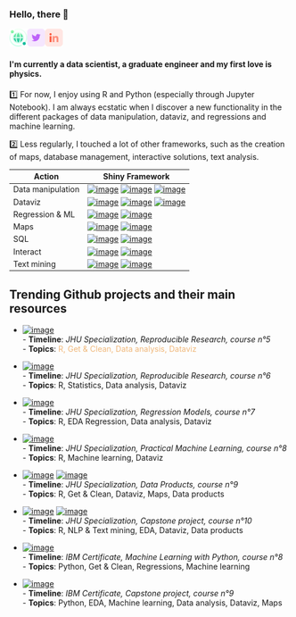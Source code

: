 ### Hello, there 👋

[<img align="left" alt="vanAkim | postcard" height="32" width="32" src="https://raw.githubusercontent.com/vanAkim/vanAkim/main/globe-grid.svg" />](https://vanakim.github.io/postcard/bio.html)
[<img align="left" alt="vanAkim | Twitter" height="32" width="32" src="https://raw.githubusercontent.com/vanAkim/vanAkim/main/twitter.svg" />](https://twitter.com/vanAkim_ee)
[<img alt="vanAkim | Linkedin" height="32" width="32" src="https://raw.githubusercontent.com/vanAkim/vanAkim/main/linkedin.svg" />](https://www.linkedin.com/in/vanakim/)

<!---
[<img align="left" alt="vanAkim | postcard" height="32" width="32" src="https://raw.githubusercontent.com/vanAkim/vanAkim/main/business-cards.svg" />](https://vanakim.github.io/postcard/bio.html)
[<img align="left" alt="vanAkim | Twitter" height="32" width="32" color="#1DA1F2" src="https://unpkg.com/simple-icons@v4/icons/twitter.svg" />](https://twitter.com/vanAkim_ee)
[<img alt="vanAkim | Linkedin" height="32" width="32" src="https://unpkg.com/simple-icons@v4/icons/linkedin.svg" />](https://www.linkedin.com/in/akim-van-eersel-115553116/)   
--->

#### I'm currently a data scientist, a graduate engineer and my first love is physics.  
1️⃣ For now, I enjoy using R and Python (especially through Jupyter Notebook). I am always ecstatic when I discover a new functionality in the different packages of data manipulation, dataviz, and regressions and machine learning.

2️⃣ Less regularly, I touched a lot of other frameworks, such as the creation of maps, database management, interactive solutions, text analysis.

| Action      | Shiny Framework |
|-------------|-----------|
| Data manipulation |[![image](https://img.shields.io/badge/pandas-python-%233776AB?logo=pandas&logoColor=white&labelColor=150458)](https://pandas.pydata.org/) [![image](https://img.shields.io/badge/tidyr-R-276DC3)](https://tidyr.tidyverse.org/) [![image](https://img.shields.io/badge/data.table-R-276DC3)](https://www.rdocumentation.org/packages/data.table/versions/1.13.6)|
| Dataviz           |[![image](https://img.shields.io/badge/matplotlib-python-%233776AB)](https://matplotlib.org/) [![image](https://img.shields.io/badge/seaborn-python-%233776AB)](https://seaborn.pydata.org/) [![image](https://img.shields.io/badge/ggplot2-R-276DC3)](https://www.rdocumentation.org/packages/ggplot2)|
| Regression & ML   |[![image](https://img.shields.io/badge/scikit--learn-python-%233776AB?logo=scikit-learn&logoColor=white&labelColor=F7931E)](https://scikit-learn.org/stable/index.html#)  [![image](https://img.shields.io/badge/caret-R-276DC3)](https://topepo.github.io/caret/index.html)|
| Maps        |[![image](https://img.shields.io/badge/leaflet-R-276DC3?logo=leaflet&logoColor=white&labelColor=199900)](https://leafletjs.com/) [![image](https://img.shields.io/badge/folium-python-%233776AB?logo=folium&logoColor=white&labelColor=77B829)](https://python-visualization.github.io/folium/)|
| SQL         |[![image](https://img.shields.io/badge/MySQL-R-276DC3?logo=mysql&logoColor=white&labelColor=4479A1)](https://db.rstudio.com/databases/my-sql/) [![image](https://img.shields.io/badge/IBM--Db2-python-%233776AB)](https://www.ibm.com/analytics/db2)|
| Interact    |[![image](https://img.shields.io/badge/plotly-R-276DC3)](https://plotly.com/) [![image](https://img.shields.io/badge/shiny-R-276DC3)](https://shiny.rstudio.com/)|
| Text mining |[![image](https://img.shields.io/badge/quanteda-R-276DC3)](http://quanteda.io/) [![image](https://img.shields.io/badge/nltk-python-%233776AB)](https://www.nltk.org/)|

## Trending Github projects and their main resources

* [![image](https://img.shields.io/badge/-Meteoroligical_events-181717?logo=github&style=flat-square)](https://github.com/vanAkim/Data.Science.Specialization/tree/master/Reproducible%20Research/FinalProject)  
      - **Timeline**: *JHU Specialization, Reproducible Research, course n°5*  
      - **Topics**: <span style="color:#F0B87B">R, Get & Clean, Data analysis, Dataviz</span>

* [![image](https://img.shields.io/badge/-Central_Limit_Theorem-181717?logo=github&style=flat-square)](https://github.com/vanAkim/Data.Science.Specialization/tree/master/Statistical%20Inference/FinalProject)  
      - **Timeline**: *JHU Specialization, Reproducible Research, course n°6*  
      - **Topics**: R, Statistics, Data analysis, Dataviz

* [![image](https://img.shields.io/badge/-Motor_trend-181717?logo=github&style=flat-square)](https://github.com/vanAkim/Data.Science.Specialization/tree/master/Regression%20Models/Final%20Project)  
      - **Timeline**: *JHU Specialization, Regression Models, course n°7*  
      - **Topics**: R, EDA Regression, Data analysis, Dataviz

* [![image](https://img.shields.io/badge/-Human_Activity_Recognition-181717?logo=github&style=flat-square)](https://github.com/vanAkim/Data.Science.Specialization/tree/master/Practical%20Machine%20Learning/FinalProject)  
      - **Timeline**: *JHU Specialization, Practical Machine Learning, course n°8*  
      - **Topics**: R, Machine learning, Dataviz

* [![image](https://img.shields.io/badge/-Toulouse_Postcodes_Map-181717?logo=github&style=flat-square)](https://github.com/vanAkim/Data.Science.Specialization/tree/master/Data%20Products/FinalProject) [![image](https://img.shields.io/badge/-Toulouse_Postcodes_Map-4285F4?logo=google-maps&style=flat-square&logoColor=white)](https://vanakim.shinyapps.io/ToulouseMap/)   
      - **Timeline**: *JHU Specialization, Data Products, course n°9*  
      - **Topics**: R, Get & Clean, Dataviz, Maps, Data products

* [![image](https://img.shields.io/badge/-Next_Word_Prediction-181717?logo=github&style=flat-square)](https://github.com/vanAkim/Data.Science.Specialization/tree/master/Data%20Science%20Capstone) [![image](https://img.shields.io/badge/-Next_Word_Prediction_App-F0D4AF?style=flat-square)](https://vanakim.shinyapps.io/SwiftKey_Proof-of-concept/)   
      - **Timeline**: *JHU Specialization, Capstone project, course n°10*  
      - **Topics**: R, NLP & Text mining, EDA, Dataviz, Data products

* [![image](https://img.shields.io/badge/-Classification_with_Python-F37626?logo=jupyter&logoColor=white&style=flat-square)](https://eu-gb.dataplatform.cloud.ibm.com/analytics/notebooks/v2/77a1ee2e-5d58-493f-81ae-5ee89423e3b0/view?access_token=03513cd500a9c5e0d19c5be5de14a9e5858ab0d1f4ca878597ed99a2f2045e87)  
      - **Timeline**: *IBM Certificate, Machine Learning with Python, course n°8*  
      - **Topics**: Python, Get & Clean, Regressions, Machine learning

* [![image](https://img.shields.io/badge/-Culture_venues_clustering_in_Toulouse-181717?logo=github&style=flat-square)](https://github.com/vanAkim/IBM.Data.Science.Professional.Certificate/tree/main/9-Capstone_Project/FinalProject)  
      - **Timeline**: *IBM Certificate, Capstone project, course n°9*  
      - **Topics**: Python, EDA, Machine learning, Data analysis, Dataviz, Maps

<!---
* [![image](https://img.shields.io/badge/-Tidy_data-181717?logo=github&style=flat-square)](https://github.com/vanAkim/Learning_ETL_EDA)  
      - **Timeline**: *JHU Specialization, Getting and Cleaning Data, course n°3*  
      - **Topics**: ![image](https://img.shields.io/badge/-R-276DC3?logo=R&logoColor=white) ![image](https://img.shields.io/badge/-Get_&_Clean-8478EB)
-->

<!---
* [![image](https://img.shields.io/badge/-Meteoroligical_events-181717?logo=github&style=flat-square)](https://github.com/vanAkim/Data.Science.Specialization/tree/master/Reproducible%20Research/FinalProject)  
      - **Timeline**: *JHU Specialization, Reproducible Research, course n°5*  
      - **Topics**: ![image](https://img.shields.io/badge/-R-276DC3?logo=R&logoColor=white) ![image](https://img.shields.io/badge/-Get_&_Clean-8478EB) ![image](https://img.shields.io/badge/-Analysis-D7F086) ![image](https://img.shields.io/badge/-Dataviz-F5C658)

* [![image](https://img.shields.io/badge/-Central_Limit_Theorem-181717?logo=github&style=flat-square)](https://github.com/vanAkim/Data.Science.Specialization/tree/master/Statistical%20Inference/FinalProject)  
      - **Timeline**: *JHU Specialization, Reproducible Research, course n°6*  
      - **Topics**: ![image](https://img.shields.io/badge/-R-276DC3?logo=R&logoColor=white) ![image](https://img.shields.io/badge/-Statistics-00DBAC) ![image](https://img.shields.io/badge/-Analysis-D7F086) ![image](https://img.shields.io/badge/-Dataviz-F5C658)

* [![image](https://img.shields.io/badge/-Motor_trend-181717?logo=github&style=flat-square)](https://github.com/vanAkim/Data.Science.Specialization/tree/master/Statistical%20Inference/FinalProject)  
      - **Timeline**: *JHU Specialization, Regression Models, course n°7*  
      - **Topics**: ![image](https://img.shields.io/badge/-R-276DC3?logo=R&logoColor=white) ![image](https://img.shields.io/badge/-EDA-359EF5) ![image](https://img.shields.io/badge/-Regression-62F56E) ![image](https://img.shields.io/badge/-Analysis-D7F086) ![image](https://img.shields.io/badge/-Dataviz-F5C658)

* [![image](https://img.shields.io/badge/-Human_Activity_Recognition-181717?logo=github&style=flat-square)](https://github.com/vanAkim/Data.Science.Specialization/tree/master/Practical%20Machine%20Learning/FinalProject)  
      - **Timeline**: *JHU Specialization, Practical Machine Learning, course n°8*  
      - **Topics**: ![image](https://img.shields.io/badge/-R-276DC3?logo=R&logoColor=white) ![image](https://img.shields.io/badge/-Machine_learning-62F56E) ![image](https://img.shields.io/badge/-Dataviz-F5C658)

* [![image](https://img.shields.io/badge/-Toulouse_Postcodes_Map-181717?logo=github&style=flat-square)](https://github.com/vanAkim/Data.Science.Specialization/tree/master/Data%20Products/FinalProject) [![image](https://img.shields.io/badge/-Toulouse_Postcodes_Map-4285F4?logo=google-maps&style=flat-square&logoColor=white)](https://vanakim.shinyapps.io/ToulouseMap/)   
      - **Timeline**: *JHU Specialization, Data Products, course n°9*  
      - **Topics**: ![image](https://img.shields.io/badge/-R-276DC3?logo=R&logoColor=white) ![image](https://img.shields.io/badge/-Get_&_Clean-8478EB) ![image](https://img.shields.io/badge/-Dataviz-F5C658) ![image](https://img.shields.io/badge/-Maps-F7DDA3) ![image](https://img.shields.io/badge/-Data_Products-F76D5B)

* [![image](https://img.shields.io/badge/-Next_Word_Prediction-181717?logo=github&style=flat-square)](https://github.com/vanAkim/Data.Science.Specialization/tree/master/Data%20Science%20Capstone) [![image](https://img.shields.io/badge/-Next_Word_Prediction_App-7DCDA3?style=flat-square)](https://vanakim.shinyapps.io/SwiftKey_Proof-of-concept/)   
      - **Timeline**: *JHU Specialization, Capstone project, course n°10*  
      - **Topics**: ![image](https://img.shields.io/badge/-R-276DC3?logo=R&logoColor=white) ![image](https://img.shields.io/badge/-NLP_&_Text_mining-54535C) ![image](https://img.shields.io/badge/-EDA-359EF5) ![image](https://img.shields.io/badge/-Dataviz-F5C658) ![image](https://img.shields.io/badge/-Data_Products-F76D5B)

* [![image](https://img.shields.io/badge/-Classification_with_Python-F37626?logo=jupyter&logoColor=white&style=flat-square)](https://eu-gb.dataplatform.cloud.ibm.com/analytics/notebooks/v2/77a1ee2e-5d58-493f-81ae-5ee89423e3b0/view?access_token=03513cd500a9c5e0d19c5be5de14a9e5858ab0d1f4ca878597ed99a2f2045e87)  
      - **Timeline**: *IBM Certificate, Machine Learning with Python, course n°8*  
      - **Topics**: ![image](https://img.shields.io/badge/-Python-%233776AB?logo=python&logoColor=white) ![image](https://img.shields.io/badge/-Get_&_Clean-8478EB) ![image](https://img.shields.io/badge/-Regression-62F56E) ![image](https://img.shields.io/badge/-Machine_learning-62F56E)

* [![image](https://img.shields.io/badge/-Culture_venues_clustering_in_Toulouse-181717?logo=github&style=flat-square)](https://github.com/vanAkim/IBM.Data.Science.Professional.Certificate/tree/main/9-Capstone_Project/FinalProject)  
      - **Timeline**: *IBM Certificate, Capstone project, course n°9*  
      - **Topics**: ![image](https://img.shields.io/badge/-Python-%233776AB?logo=python&logoColor=white) ![image](https://img.shields.io/badge/-EDA-359EF5) ![image](https://img.shields.io/badge/-Machine_learning-62F56E) ![image](https://img.shields.io/badge/-Analysis-D7F086) ![image](https://img.shields.io/badge/-Dataviz-F5C658) ![image](https://img.shields.io/badge/-Maps-F7DDA3)  
-->

<!---
Python : ![image](https://img.shields.io/badge/-Python-%233776AB?logo=python&logoColor=white)  
R : ![image](https://img.shields.io/badge/-R-276DC3?logo=R&logoColor=white)  
Jupyter Notebook : ![image](https://img.shields.io/badge/-Jupyter_Notebook-F37626?logo=jupyter&logoColor=white)  
Get & Clean data : ![image](https://img.shields.io/badge/-Get_&_Clean-8478EB)  
EDA : ![image](https://img.shields.io/badge/-EDA-359EF5)  
Dataviz : ![image](https://img.shields.io/badge/-Dataviz-F5C658)  
Maps : ![image](https://img.shields.io/badge/-Maps-F7DDA3)  
Statistics : ![image](https://img.shields.io/badge/-Statistics-00DBAC)  
Regressions : ![image](https://img.shields.io/badge/-Regression-62F56E)  
Machine learning : ![image](https://img.shields.io/badge/-Machine_learning-62F56E)  
NLP & Text mining : ![image](https://img.shields.io/badge/-NLP_&_Text_mining-54535C)  
Data analysis : ![image](https://img.shields.io/badge/-Analysis-D7F086)  
Data products : ![image](https://img.shields.io/badge/-Data_Products-F76D5B)  
-->
